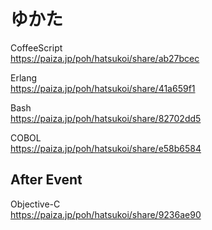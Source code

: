 ゆかた
======


CoffeeScript  
https://paiza.jp/poh/hatsukoi/share/ab27bcec  
  
  
Erlang  
https://paiza.jp/poh/hatsukoi/share/41a659f1  
  
  
Bash  
https://paiza.jp/poh/hatsukoi/share/82702dd5  
  
  
COBOL  
https://paiza.jp/poh/hatsukoi/share/e58b6584  
  
  
  
After Event
-----------
  
  
Objective-C  
https://paiza.jp/poh/hatsukoi/share/9236ae90  

